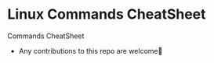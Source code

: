 # Linux Commands CheatSheet

Commands CheatSheet




- Any contributions to this repo are welcome🐧


